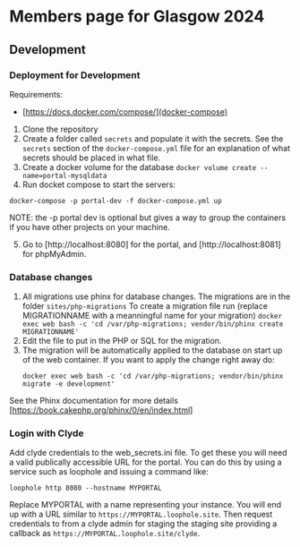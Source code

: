 # Members page for Glasgow 2024

## Development

### Deployment for Development
Requirements:
* [https://docs.docker.com/compose/](docker-compose)

1. Clone the repository
2. Create a folder called `secrets` and populate it with the secrets.
   See the `secrets` section of the `docker-compose.yml` file for an explanation
   of what secrets should be placed in what file.
3. Create a docker volume for the database
  `docker volume create --name=portal-mysqldata`
4. Run docket compose to start the servers:
  ```
  docker-compose -p portal-dev -f docker-compose.yml up
  ```
  NOTE: the -p portal dev is optional but gives a way to group the containers if
  you have other projects on your machine.

5. Go to [http://localhost:8080] for the portal, and [http://localhost:8081] for
   phpMyAdmin.

### Database changes
1. All migrations use phinx for database changes. The migrations are in the folder
   `sites/php-migrations`
   To create a migration file run (replace MIGRATIONNAME with a meanningful name for
   your migration)
   `docker exec web bash -c 'cd /var/php-migrations; vendor/bin/phinx create MIGRATIONNAME'`
2. Edit the file to put in the PHP or SQL for the migration.
3. The migration will be automatically applied to the database on start up of the web container.
   If you want to apply the change right away do:
   ```
   docker exec web bash -c 'cd /var/php-migrations; vendor/bin/phinx migrate -e development'
   ```

See the Phinx documentation for more details [https://book.cakephp.org/phinx/0/en/index.html]

### Login with Clyde

Add clyde credentials to the web_secrets.ini file. To get these you will need a valid
publically accessible URL for the portal. You can do this by using a service such
as loophole and issuing a command like:

```
loophole http 8080 --hostname MYPORTAL
```

Replace MYPORTAL with a name representing your instance. You will end up with a URL similar to
`https://MYPORTAL.loophole.site`. Then request credentials to from a clyde admin for staging the staging
site providing a callback as `https://MYPORTAL.loophole.site/clyde`.

